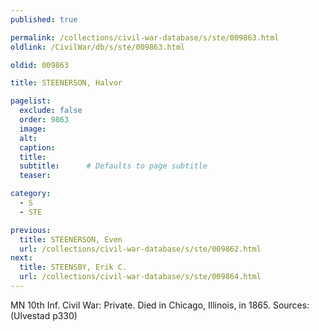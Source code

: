 ```yaml
---
published: true

permalink: /collections/civil-war-database/s/ste/009863.html
oldlink: /CivilWar/db/s/ste/009863.html

oldid: 009863

title: STEENERSON, Halvor

pagelist:
  exclude: false
  order: 9863
  image: 
  alt:
  caption:
  title:
  subtitle:      # Defaults to page subtitle
  teaser:

category: 
  - S 
  - STE

previous:
  title: STEENERSON, Even
  url: /collections/civil-war-database/s/ste/009862.html  
next:
  title: STEENSBY, Erik C.
  url: /collections/civil-war-database/s/ste/009864.html   
---
```

MN 10th Inf. Civil War: Private. Died in Chicago, Illinois, in 1865. Sources: (Ulvestad p330)
